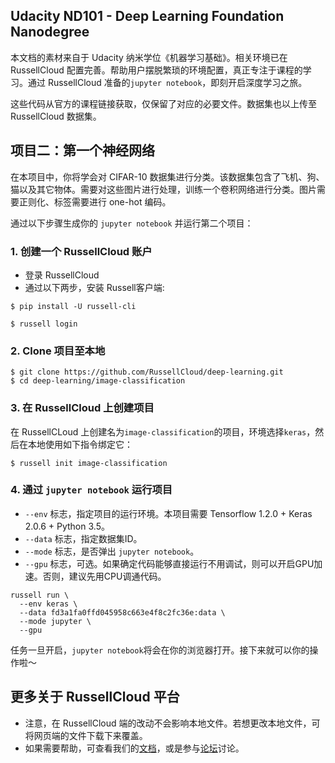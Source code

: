 ## Udacity ND101 - Deep Learning Foundation Nanodegree

本文档的素材来自于 Udacity 纳米学位《机器学习基础》。相关环境已在 RussellCloud 配置完善。帮助用户摆脱繁琐的环境配置，真正专注于课程的学习。通过 RussellCloud 准备的`jupyter notebook`，即刻开启深度学习之旅。

这些代码从官方的课程链接获取，仅保留了对应的必要文件。数据集也以上传至 RussellCloud 数据集。

## 项目二：第一个神经网络

在本项目中，你将学会对 CIFAR-10 数据集进行分类。该数据集包含了飞机、狗、猫以及其它物体。需要对这些图片进行处理，训练一个卷积网络进行分类。图片需要正则化、标签需要进行 one-hot 编码。

通过以下步骤生成你的 `jupyter notebook` 并运行第二个项目：


### 1. 创建一个 RussellCloud 账户

- 登录 RussellCloud
- 通过以下两步，安装 Russell客户端:

```
$ pip install -U russell-cli

$ russell login
```

### 2. Clone 项目至本地

```
$ git clone https://github.com/RussellCloud/deep-learning.git
$ cd deep-learning/image-classification
```


### 3. 在 RussellCloud 上创建项目

在 RussellCLoud 上创建名为`image-classification`的项目，环境选择`keras`，然后在本地使用如下指令绑定它：

```
$ russell init image-classification
```
### 4. 通过 `jupyter notebook` 运行项目

- `--env` 标志，指定项目的运行环境。本项目需要 Tensorflow 1.2.0 + Keras 2.0.6 + Python 3.5。
- `--data` 标志，指定数据集ID。
- `--mode` 标志，是否弹出 `jupyter notebook`。
- `--gpu` 标志，可选。如果确定代码能够直接运行不用调试，则可以开启GPU加速。否则，建议先用CPU调通代码。

```
russell run \
  --env keras \
  --data fd3a1fa0ffd045958c663e4f8c2fc36e:data \
  --mode jupyter \
  --gpu

```
任务一旦开启，`jupyter notebook`将会在你的浏览器打开。接下来就可以你的操作啦～

## 更多关于 RussellCloud 平台
- 注意，在 RussellCloud 端的改动不会影响本地文件。若想更改本地文件，可将网页端的文件下载下来覆盖。
- 如果需要帮助，可查看我们的[文档](http://docs.russellcloud.com)，或是参与[论坛](http://forum.russellcloud.com/)讨论。

